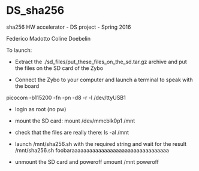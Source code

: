 # DS_sha256
sha256 HW accelerator - DS project - Spring 2016

Federico Madotto
Coline Doebelin


To launch:

- Extract the ./sd_files/put_these_files_on_the_sd.tar.gz archive and put the files on the SD card of the Zybo

- Connect the Zybo to your computer and launch a terminal to speak with the board

picocom -b115200 -fn -pn -d8 -r -l /dev/ttyUSB1

- login as root (no pw)

- mount the SD card:
mount /dev/mmcblk0p1 /mnt

- check that the files are really there:
ls -al /mnt


- launch /mnt/sha256.sh with the required string and wait for the result
/mnt/sha256.sh foobaraaaaaaaaaaaaaaaaaaaaaaaaaaaaaaaaa


- unmount the SD card and poweroff
umount /mnt
poweroff